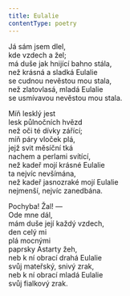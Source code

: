 ```yaml
---
title: Eulalie
contentType: poetry
---
```


<section>

Já sám jsem dlel,  
kde vzdech a žel;  
má duše jak hnijící bahno stála,  
než krásná a sladká Eulalie  
se cudnou nevěstou mou stala,  
než zlatovlasá, mladá Eulalie  
se usmívavou nevěstou mou stala.

</section>

<section>

Míň lesklý jest  
lesk půlnočních hvězd  
než oči té dívky zářící;  
míň páry vloček plá,  
jejž svit měsíční tká  
nachem a perlami svítící,  
než kadeř mojí krásné Eulalie  
ta nejvíc nevšímána,  
než kadeř jasnozraké mojí Eulalie  
nejmenší, nejvíc zanedbána.

</section>

<section>

Pochyba! Žal! —  
Ode mne dál,  
mám duše její každý vzdech,  
den celý mi  
plá mocnými  
paprsky Astarty žeh,  
neb k ní obrací drahá Eulalie  
svůj mateřský, snivý zrak,  
neb k ní obrací mladá Eulalie  
svůj fialkový zrak.

</section>
